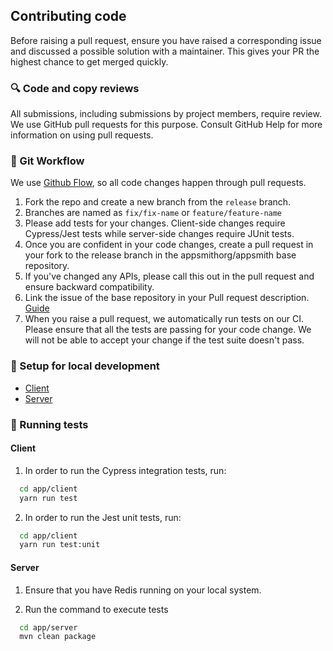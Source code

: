 ## Contributing code

Before raising a pull request, ensure you have raised a corresponding issue and discussed a possible solution with a maintainer. This gives your PR the highest chance to get merged quickly. 

### 🔍 Code and copy reviews
All submissions, including submissions by project members, require review. We use GitHub pull requests for this purpose. Consult GitHub Help for more information on using pull requests.

### 🍴 Git Workflow

We use [Github Flow](https://guides.github.com/introduction/flow/index.html), so all code changes happen through pull requests. 

1. Fork the repo and create a new branch from the `release` branch.
2. Branches are named as `fix/fix-name` or `feature/feature-name`
3. Please add tests for your changes. Client-side changes require Cypress/Jest tests while server-side changes require JUnit tests.
4. Once you are confident in your code changes, create a pull request in your fork to the release branch in the appsmithorg/appsmith base repository.
5. If you've changed any APIs, please call this out in the pull request and ensure backward compatibility.
6. Link the issue of the base repository in your Pull request description. [Guide](https://docs.github.com/en/free-pro-team@latest/github/managing-your-work-on-github/linking-a-pull-request-to-an-issue)
7. When you raise a pull request, we automatically run tests on our CI. Please ensure that all the tests are passing for your code change. We will not be able to accept your change if the test suite doesn't pass.

### 🏡 Setup for local development
- [Client](contributions/ClientSetup.md)
- [Server](contributions/ServerSetup.md)

### 🧪 Running tests

#### Client
1. In order to run the Cypress integration tests, run:
```bash
  cd app/client
  yarn run test
```

2. In order to run the Jest unit tests, run:
```bash
  cd app/client
  yarn run test:unit
```

#### Server
1. Ensure that you have Redis running on your local system.

2. Run the command to execute tests
```bash
  cd app/server
  mvn clean package
```
